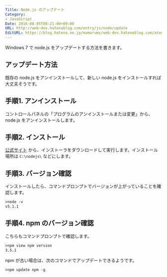 ```yaml
---
Title: Node.js のアップデート
Category:
- JavaScript
Date: 2016-08-05T08:21:00+09:00
URL: http://web-dev.hatenablog.com/entry/js/node/update
EditURL: https://blog.hatena.ne.jp/mamorums/web-dev.hatenablog.com/atom/entry/10328749687178917462
---
```


Windows 7 で node.js をアップデートする方法を書きます。


## アップデート方法
既存の node.js をアンインストールして、新しい node.js をインストールすれば大丈夫そうです。


## 手順1. アンインストール
コントロールパネルの「プログラムのアンインストールまたは変更」から、node.js をアンインストールします。


## 手順2. インストール
[公式サイト](https://nodejs.org/en/) から、インストーラをダウンロードして実行します。インストール場所は `C:\nodejs\` などにします。


## 手順3. バージョン確認
インストールしたら、コマンドプロンプトでバージョンが上がっていることを確認します。

```txt
>node -v
v5.1.1
```


## 手順4. npm のバージョン確認
こちらもコマンドプロンプトで確認します。

```txt
>npm view npm version
3.5.1
```

npm が古い場合は、次のコマンドでアップデートできるようです。

```txt
>npm update npm -g
```
